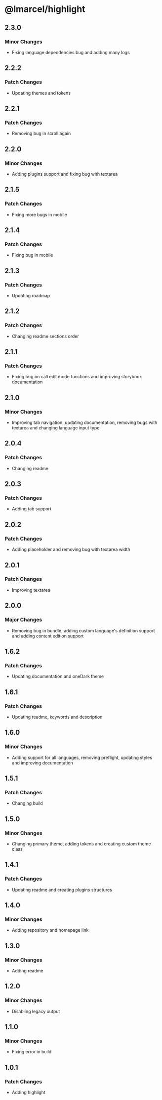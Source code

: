 # @lmarcel/highlight

## 2.3.0

### Minor Changes

- Fixing language dependencies bug and adding many logs

## 2.2.2

### Patch Changes

- Updating themes and tokens

## 2.2.1

### Patch Changes

- Removing bug in scroll again

## 2.2.0

### Minor Changes

- Adding plugins support and fixing bug with textarea

## 2.1.5

### Patch Changes

- Fixing more bugs in mobile

## 2.1.4

### Patch Changes

- Fixing bug in mobile

## 2.1.3

### Patch Changes

- Updating roadmap

## 2.1.2

### Patch Changes

- Changing readme sections order

## 2.1.1

### Patch Changes

- Fixing bug on call edit mode functions and improving storybook documentation

## 2.1.0

### Minor Changes

- Improving tab navigation, updating documentation, removing bugs with textarea and changing language input type

## 2.0.4

### Patch Changes

- Changing readme

## 2.0.3

### Patch Changes

- Adding tab support

## 2.0.2

### Patch Changes

- Adding placeholder and removing bug with textarea width

## 2.0.1

### Patch Changes

- Improving textarea

## 2.0.0

### Major Changes

- Removing bug in bundle, adding custom language's definition support and adding content edition support

## 1.6.2

### Patch Changes

- Updating documentation and oneDark theme

## 1.6.1

### Patch Changes

- Updating readme, keywords and description

## 1.6.0

### Minor Changes

- Adding support for all languages, removing preflight, updating styles and improving documentation

## 1.5.1

### Patch Changes

- Changing build

## 1.5.0

### Minor Changes

- Changing primary theme, adding tokens and creating custom theme class

## 1.4.1

### Patch Changes

- Updating readme and creating plugins structures

## 1.4.0

### Minor Changes

- Adding repository and homepage link

## 1.3.0

### Minor Changes

- Adding readme

## 1.2.0

### Minor Changes

- Disabling legacy output

## 1.1.0

### Minor Changes

- Fixing error in build

## 1.0.1

### Patch Changes

- Adding highlight
